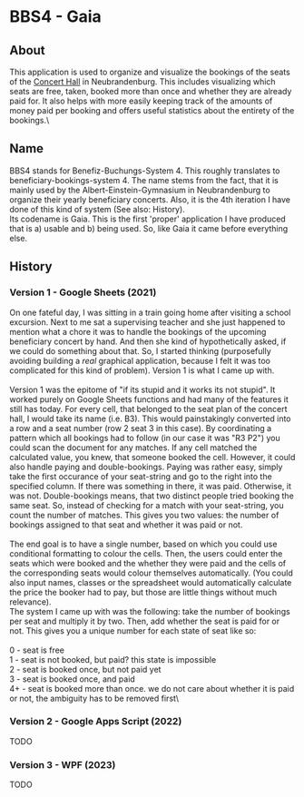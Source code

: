 # BBS4 - Gaia

## About

This application is used to organize and visualize the bookings of the seats of the [Concert Hall](https://www.konzertkirche-nb.de/) in Neubrandenburg. This includes visualizing which seats are free, taken, booked more than once and whether they are already paid for. It also helps with more easily keeping track of the amounts of money paid per booking and offers useful statistics about the entirety of the bookings.\

## Name

BBS4 stands for Benefiz-Buchungs-System 4. This roughly translates to beneficiary-bookings-system 4. The name stems from the fact, that it is mainly used by the Albert-Einstein-Gymnasium in Neubrandenburg to organize their yearly beneficiary concerts. Also, it is the 4th iteration I have done of this kind of system (See also: History).\
Its codename is Gaia. This is the first 'proper' application I have produced that is a) usable and b) being used. So, like Gaia it came before everything else.

## History

### Version 1 - Google Sheets (2021)

On one fateful day, I was sitting in a train going home after visiting a school excursion. Next to me sat a supervising teacher and she just happened to mention what a chore it was to handle the bookings of the upcoming beneficiary concert by hand. And then she kind of hypothetically asked, if we could do something about that. So, I started thinking (purposefully avoiding building a _real_ graphical application, because I felt it was too complicated for this kind of problem). Version 1 is what I came up with.\
\
Version 1 was the epitome of "if its stupid and it works its not stupid". It worked purely on Google Sheets functions and had many of the features it still has today. For every cell, that belonged to the seat plan of the concert hall, I would take its name (i.e. B3). This would painstakingly converted into a row and a seat number (row 2 seat 3 in this case). By coordinating a pattern which all bookings had to follow (in our case it was "R3 P2") you could scan the document for any matches. If any cell matched the calculated value, you knew, that someone booked the cell. However, it could also handle paying and double-bookings. Paying was rather easy, simply take the first occurance of your seat-string and go to the right into the specified column. If there was something in there, it was paid. Otherwise, it was not. Double-bookings means, that two distinct people tried booking the same seat. So, instead of checking for a match with your seat-string, you count the number of matches. This gives you two values: the number of bookings assigned to that seat and whether it was paid or not.\
\
The end goal is to have a single number, based on which you could use conditional formatting to colour the cells. Then, the users could enter the seats which were booked and the whether they were paid and the cells of the corresponding seats would colour themselves automatically. (You could also input names, classes or the spreadsheet would automatically calculate the price the booker had to pay, but those are little things without much relevance).\
The system I came up with was the following: take the number of bookings per seat and multiply it by two. Then, add whether the seat is paid for or not. This gives you a unique number for each state of seat like so:\
\
0  - seat is free\
1  - seat is not booked, but paid? this state is impossible\
2  - seat is booked once, but not paid yet\
3  - seat is booked once, and paid\
4+ - seat is booked more than once. we do not care about whether it is paid or not, the ambiguity has to be removed first\

### Version 2 - Google Apps Script (2022)

TODO

### Version 3 - WPF (2023)

TODO

